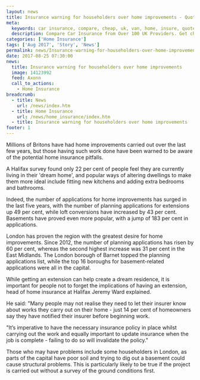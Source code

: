 ```yaml
---
layout: news
title: Insurance warning for householders over home improvements - Quotezone.co.uk
meta:
  keywords: car insurance, compare, cheap, uk, van, home, insure, quotes, online, comparison, bike, loans, life
  description: Compare Car Insurance from Over 100 UK Providers. Get cheap quotes online now using our fast, free, secure comparison site
categories: ['Home Insurance']
tags: ['Aug 2017', 'Story', 'News']
permalink: news/Insurance-warning-for-householders-over-home-improvements.htm
date: 2017-08-25 07:30:00
news:
  title: Insurance warning for householders over home improvements
  image: 14123992
  feed: Axonn
  call_to_actions:
    - Home Insurance
breadcrumb:
  - title: News
    url: /news/index.htm
  - title: Home Insurance
    url: /news/home_insurance/index.htm
  - title: Insurance warning for householders over home improvements
footer: 1
---
```


Millions of Britons have had home improvements carried out over the last few years, but those having such work done have been warned to be aware of the potential home insurance pitfalls.

A Halifax survey found only 22 per cent of people feel they are currently living in their &#39;dream home&#39;, and popular ways of altering dwellings to make them more ideal include fitting new kitchens and adding extra bedrooms and bathrooms.

Indeed, the number of applications for home improvements has surged in the last five years, with the number of planning applications for extensions up 49 per cent, while loft conversions have increased by 43 per cent. Basements have proved even more popular, with a jump of 183 per cent in applications.

London has proven the region with the greatest desire for home improvements. Since 2012, the number of planning applications has risen by 60 per cent, whereas the second highest increase was 31 per cent in the East Midlands. The London borough of Barnet topped the planning applications list, while the top 16 boroughs for basement-related applications were all in the capital.

While getting an extension can help create a dream residence, it is important for people not to forget the implications of having an extension, head of home insurance at Halifax Jeremy Ward explained.

He said: &quot;Many people may not realise they need to let their insurer know about works they carry out on their home - just 14 per cent of homeowners say they have notified their insurer before beginning work.&nbsp;

&quot;It&rsquo;s imperative to have the necessary insurance policy in place whilst carrying out the work and equally important to update insurance when the job is complete - failing to do so will invalidate the policy.&quot;&nbsp;

Those who may have problems include some householders in London, as parts of the capital have poor soil and trying to dig out a basement could cause structural problems. This is particularly likely to be true if the project is carried out without a survey of the ground conditions first.
